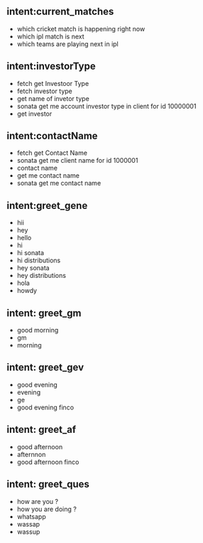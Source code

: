 ## intent:current_matches
- which cricket match is happening right now 
- which ipl match is next 
- which teams are playing next in ipl 

## intent:investorType
- fetch get Investoor Type
- fetch investor type
- get name of invetor type
- sonata get me account investor type in client for id 10000001
- get investor



## intent:contactName
- fetch get Contact Name
- sonata get me client name for id 1000001
- contact name 
- get me contact name
- sonata get me contact name

## intent:greet_gene
- hii
- hey
- hello
- hi
- hi sonata
- hi distributions
- hey sonata
- hey distributions
- hola
- howdy

## intent: greet_gm
- good morning
- gm
- morning

## intent: greet_gev
- good evening
- evening
- ge
- good evening finco

## intent: greet_af
- good afternoon
- afternnon
- good afternoon finco
## intent: greet_ques
- how are you ?
- how you are doing ?
- whatsapp
- wassap
- wassup

